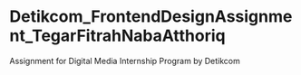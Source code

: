 # Detikcom_FrontendDesignAssignment_TegarFitrahNabaAtthoriq
Assignment for Digital Media Internship Program by Detikcom
